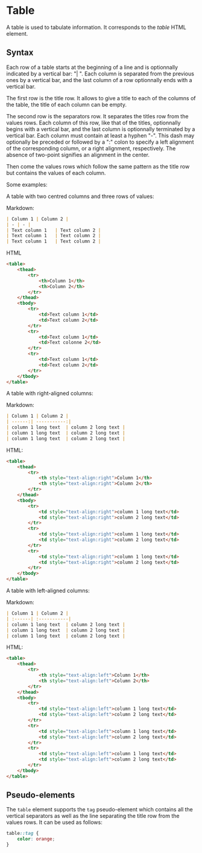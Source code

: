 # Table  

A table is used to tabulate information. It corresponds to the _table_ HTML element.

## Syntax

Each row of a table starts at the beginning of a line and is optionnally indicated by a vertical bar: "| ". Each column is separated from the previous ones by a vertical bar, and the last column of a row optionnally ends with a vertical bar.

The first row is the title row. It allows to give a title to each of the columns of the table, the title of each column can be empty.

The second row is the separators row. It separates the titles row from the values rows. Each column of this row, like that of the titles, optionnally begins with a vertical bar, and the last column is optionnally terminated by a vertical bar. Each column must contain at least a hyphen "-". This dash may optionally be preceded or followed by a ":" colon to specify a left alignment of the corresponding column, or a right alignment, respectively. The absence of two-point signifies an alignment in the center.

Then come the values rows which follow the same pattern as the title row but contains the values ​​of each column.

Some examples:

A table with two centred columns and three rows of values:

Markdown: 

``` markdown
| Column 1 | Column 2 |
| - | - |
| Text column 1   | Text column 2 |
| Text column 1   | Text column 2 |
| Text column 1   | Text column 2 |
```

HTML

``` html
<table>
    <thead>
        <tr>
            <th>Column 1</th>
            <th>Column 2</th>
        </tr>
    </thead>
    <tbody>
        <tr>
            <td>Text column 1</td>
            <td>Text column 2</td>
        </tr>
        <tr>
            <td>Text column 1</td>
            <td>Text colonne 2</td>
        </tr>
        <tr>
            <td>Text column 1</td>
            <td>Text column 2</td>
        </tr>
    </tbody>
</table>
```

A table with right-aligned columns:

Markdown: 

``` markdown
| Column 1 | Column 2 |
| ------:| -----------:|
| column 1 long text  | column 2 long text |
| column 1 long text  | column 2 long text |
| column 1 long text  | column 2 long text |
```

HTML:

``` html
<table>
    <thead>
        <tr>
            <th style="text-align:right">Column 1</th>
            <th style="text-align:right">Column 2</th>
        </tr>
    </thead>
    <tbody>
        <tr>
            <td style="text-align:right">column 1 long text</td>
            <td style="text-align:right">column 2 long text</td>
        </tr>
        <tr>
            <td style="text-align:right">column 1 long text</td>
            <td style="text-align:right">column 2 long text</td>
        </tr>
        <tr>
            <td style="text-align:right">column 1 long text</td>
            <td style="text-align:right">column 2 long text</td>
        </tr>
    </tbody>
</table>
```

A table with left-aligned columns:

Markdown: 

``` markdown 
| Column 1 | Column 2 |
| :------| :-----------|
| column 1 long text  | column 2 long text |
| column 1 long text  | column 2 long text |
| column 1 long text  | column 2 long text |
```

HTML:

``` html 
<table>
    <thead>
        <tr>
            <th style="text-align:left">Column 1</th>
            <th style="text-align:left">Column 2</th>
        </tr>
    </thead>
    <tbody>
        <tr>
            <td style="text-align:left">column 1 long text</td>
            <td style="text-align:left">column 2 long text</td>
        </tr>
        <tr>
            <td style="text-align:left">column 1 long text</td>
            <td style="text-align:left">column 2 long text</td>
        </tr>
        <tr>
            <td style="text-align:left">column 1 long text</td>
            <td style="text-align:left">column 2 long text</td>
        </tr>
    </tbody>
</table>
```

## Pseudo-elements  

The `table` element supports the `tag` pseudo-element which contains all the vertical separators as well as the line separating the title row from the values rows. It can be used as follows:

``` css
table::tag {
    color: orange;
}
```
